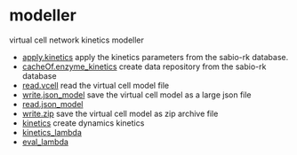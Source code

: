 ﻿# modeller

virtual cell network kinetics modeller

+ [apply.kinetics](modeller/apply.kinetics.1) apply the kinetics parameters from the sabio-rk database.
+ [cacheOf.enzyme_kinetics](modeller/cacheOf.enzyme_kinetics.1) create data repository from the sabio-rk database
+ [read.vcell](modeller/read.vcell.1) read the virtual cell model file
+ [write.json_model](modeller/write.json_model.1) save the virtual cell model as a large json file
+ [read.json_model](modeller/read.json_model.1) 
+ [write.zip](modeller/write.zip.1) save the virtual cell model as zip archive file
+ [kinetics](modeller/kinetics.1) create dynamics kinetics
+ [kinetics_lambda](modeller/kinetics_lambda.1) 
+ [eval_lambda](modeller/eval_lambda.1) 
